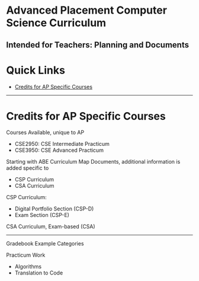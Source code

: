 # Advanced Placement Computer Science Curriculum
Intended for Teachers: Planning and Documents
---

# Quick Links
- <a href="">Credits for AP Specific Courses</a>

---

# Credits for AP Specific Courses
Courses Available, unique to AP
- CSE2950: CSE Intermediate Practicum
- CSE3950: CSE Advanced Practicum

Starting with ABE Curriculum Map Documents, additional information is added specific to
- CSP Curriculum
- CSA Curriculum

CSP Curriculum:
- Digital Portfolio Section (CSP-D)
- Exam Section (CSP-E)

CSA Curriculum, Exam-based (CSA)

---

Gradebook Example Categories

Practicum Work
- Algorithms
- Translation to Code
